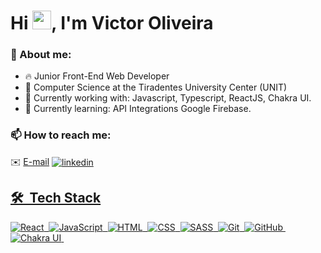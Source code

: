

<h1 align="left">Hi <img src="https://raw.githubusercontent.com/kaueMarques/kaueMarques/master/hi.gif" width="30px">, I'm Victor Oliveira</h1>

### 💬 About me:
- 🔥 Junior Front-End Web Developer 
- 📘 Computer Science at the Tiradentes University Center (UNIT)
- 🔭 Currently working with: Javascript, Typescript, ReactJS, Chakra UI.
- 🌱 Currently learning: API Integrations Google Firebase.

### 📫 How to reach me:
  ✉️ [E-mail](mailto:vggaia10@gmail.com)
  <a href="https://linkedin.com/in/victoroliveira" target="_blank">
  <img align="center" src="https://img.shields.io/badge/-victoroliveira-05122A?style=flat&logo=linkedin" alt="linkedin"/>

## 🛠 &nbsp;Tech Stack

![React](https://img.shields.io/badge/-React-05122A?style=flat&logo=react)&nbsp;
![JavaScript](https://img.shields.io/badge/-JavaScript-05122A?style=flat&logo=javascript)&nbsp;
![HTML](https://img.shields.io/badge/-HTML-05122A?style=flat&logo=HTML5)&nbsp;
![CSS](https://img.shields.io/badge/-CSS-05122A?style=flat&logo=CSS3&logoColor=1572B6)&nbsp;
![SASS](https://img.shields.io/badge/-SASS-05122A?style=flat&logo=SASS)&nbsp;
![Git](https://img.shields.io/badge/-Git-05122A?style=flat&logo=git)&nbsp;
![GitHub](https://img.shields.io/badge/-GitHub-05122A?style=flat&logo=github)&nbsp;
![Chakra UI](https://img.shields.io/badge/-ChakraUI-05122A?style=flat&logo=ChakraUI&logoColor=007ACC)&nbsp;



<br><br>
